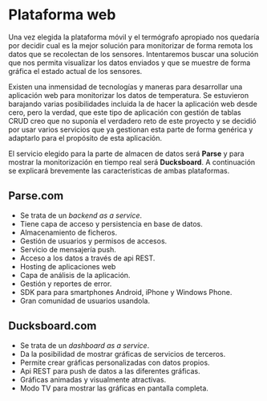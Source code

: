 # Plataforma web

Una vez elegida la plataforma móvil y el termógrafo apropiado nos quedaría por decidir cual es la mejor solución para monitorizar de forma remota los datos que se recolectan de los sensores. Intentaremos buscar una solución que nos permita visualizar los datos enviados y que se muestre de forma gráfica el estado actual de los sensores. 

Existen una inmensidad de tecnologías y maneras para desarrollar una aplicación web para monitorizar los datos de temperatura. Se estuvieron barajando varias posibilidades incluida la de hacer la aplicación web desde cero, pero la verdad, que este tipo de aplicación con gestión de tablas CRUD creo que no suponía el verdadero reto de este proyecto y se decidió por usar varios servicios que ya gestionan esta parte de forma genérica y adaptarlo para el propósito de esta aplicación.

El servicio elegido para la parte de almacen de datos será **Parse** y para mostrar la monitorización en tiempo real será **Ducksboard**. A continuación se explicará brevemente las caracteristicas de ambas plataformas.

## Parse.com
- Se trata de un *backend as a service*.
- Tiene capa de acceso y persistencia en base de datos.
- Almacenamiento de ficheros.
- Gestión de usuarios y permisos de accesos.
- Servicio de mensajería push.
- Acceso a los datos a través de api REST.
- Hosting de aplicaciones web
- Capa de análisis de la aplicación.
- Gestión y reportes de error.
- SDK para para smartphones Android, iPhone y Windows Phone.
- Gran comunidad de usuarios usandola.

## Ducksboard.com
- Se trata de un *dashboard as a service*.
- Da la posibilidad de mostrar gráficas de servicios de terceros.
- Permite crear gráficas personalizadas con datos propios.
- Api REST para push de datos a las diferentes gráficas.
- Gráficas animadas y visualmente atractivas.
- Modo TV para mostrar las gráficas en pantalla completa.